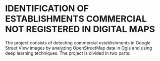 # IDENTIFICATION OF ESTABLISHMENTS COMMERCIAL NOT REGISTERED IN DIGITAL MAPS
The project consists of detecting commercial establishments in Google Street View images by analyzing OpenStreetMap data in Qgis and using deep learning techniques.
The project is divided in two parts:

